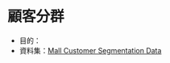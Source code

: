 # 顧客分群
* 目的：
* 資料集：[Mall Customer Segmentation Data](https://www.kaggle.com/vjchoudhary7/customer-segmentation-tutorial-in-python)
